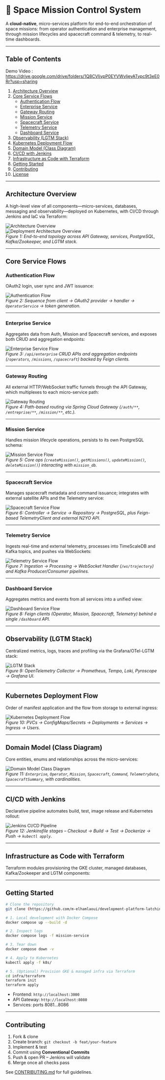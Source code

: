 # 🌌 Space Mission Control System

A **cloud-native**, micro-services platform for end-to-end orchestration of space missions: from operator authentication and enterprise management, through mission lifecycles and spacecraft command & telemetry, to real-time dashboards.  

---

## Table of Contents
Demo Video : https://drive.google.com/drive/folders/1Q8CVIjypP0EYVWvljeyATvpc9t3eE0Rr?usp=sharing
1. [Architecture Overview](#architecture-overview)  
2. [Core Service Flows](#core-service-flows)  
   - [Authentication Flow](#authentication-flow)  
   - [Enterprise Service](#enterprise-service)  
   - [Gateway Routing](#gateway-routing)  
   - [Mission Service](#mission-service)  
   - [Spacecraft Service](#spacecraft-service)  
   - [Telemetry Service](#telemetry-service)  
   - [Dashboard Service](#dashboard-service)  
3. [Observability (LGTM Stack)](#observability-lgtm-stack)  
4. [Kubernetes Deployment Flow](#kubernetes-deployment-flow)  
5. [Domain Model (Class Diagram)](#domain-model-class-diagram)  
6. [CI/CD with Jenkins](#cicd-with-jenkins)  
7. [Infrastructure as Code with Terraform](#infrastructure-as-code-with-terraform)  
8. [Getting Started](#getting-started)  
9. [Contributing](#contributing)  
10. [License](#license)  

---

## Architecture Overview

A high-level view of all components—micro-services, databases, messaging and observability—deployed on Kubernetes, with CI/CD through Jenkins and IaC via Terraform:

![Architecture Overview](overview_structure.png)  
![Deployment Architecture Overview](Deployment_Architecture_Overview.png)  
*Figure 1: End-to-end topology across API Gateway, services, PostgreSQL, Kafka/Zookeeper, and LGTM stack.*

---

## Core Service Flows

### Authentication Flow

OAuth2 login, user sync and JWT issuance:

![Authentication Flow](auth_flow.png)  
*Figure 2: Sequence from client → OAuth2 provider → handler → `OperatorService` → token generation.*

---

### Enterprise Service

Aggregates data from Auth, Mission and Spacecraft services, and exposes both CRUD and aggregation endpoints:

![Enterprise Service Flow](entreprise_service.png)  
*Figure 3: `/api/enterprise` CRUD APIs and aggregation endpoints (`/operators`, `/missions`, `/spacecraft`) backed by Feign clients.*

---

### Gateway Routing

All external HTTP/WebSocket traffic funnels through the API Gateway, which multiplexes to each micro-service path:

![Gateway Routing](gateway_service.png)  
*Figure 4: Path-based routing via Spring Cloud Gateway (`/auth/**`, `/entreprise/**`, `/mission/**`, etc.).*

---

### Mission Service

Handles mission lifecycle operations, persists to its own PostgreSQL schema:

![Mission Service Flow](mission_service_flow.png)  
*Figure 5: Core ops (`createMission()`, `getMissions()`, `updateMission()`, `deleteMission()`) interacting with `mission_db`.*

---

### Spacecraft Service

Manages spacecraft metadata and command issuance; integrates with external satellite APIs and the Telemetry service:

![Spacecraft Service Flow](spacecraft_service.png)  
*Figure 6: Controller → Service → Repository → PostgreSQL, plus Feign-based TelemetryClient and external N2YO API.*

---

### Telemetry Service

Ingests real-time and external telemetry, processes into TimeScaleDB and Kafka topics, and pushes via WebSockets:

![Telemetry Service Flow](telemetry_service.png)  
*Figure 7: Ingestion → Processing → WebSocket Handler (`/ws/trajectory`) and Kafka Producer/Consumer pipelines.*

---

### Dashboard Service

Aggregates metrics and events from all services into a unified view:

![Dashboard Service Flow](dashboard_service.png)  
*Figure 8: Feign clients (Operator, Mission, Spacecraft, Telemetry) behind a single `/dashboard` API.*

---

## Observability (LGTM Stack)

Centralized metrics, logs, traces and profiling via the Grafana/OTel-LGTM stack:

![LGTM Stack](LGTM.jpeg)  
*Figure 9: OpenTelemetry Collector → Prometheus, Tempo, Loki, Pyroscope → Grafana UI.*

---

## Kubernetes Deployment Flow

Order of manifest application and the flow from storage to external ingress:

![Kubernetes Deployment Flow](kubernetes_Deployment_Architecture.png)  
*Figure 10: PVCs → ConfigMaps/Secrets → Deployments → Services → Ingress → Users.*

---

## Domain Model (Class Diagram)

Core entities, enums and relationships across the micro-services:

![Domain Model Class Diagram](DIAGRAMME_de_classe.png)  
*Figure 11: `Enterprise`, `Operator`, `Mission`, `Spacecraft`, `Command`, `TelemetryData`, `SpacecraftSummary`, with cardinalities.*

---

## CI/CD with Jenkins

Declarative pipeline automates build, test, image release and Kubernetes rollout:

![Jenkins CI/CD Pipeline](jenkins.jpeg)  
*Figure 12: Jenkinsfile stages – Checkout → Build → Test → Dockerize → Push → `kubectl apply`.*

---

## Infrastructure as Code with Terraform

Terraform modules provisioning the GKE cluster, managed databases, Kafka/Zookeeper and LGTM components:

---

## Getting Started

```bash
# Clone the repository
git clone (https://github.com/m-elhamlaoui/development-platform-latchina) .

# 1. Local development with Docker Compose
docker compose up --build -d

# 2. Inspect logs
docker compose logs -f mission-service

# 3. Tear down
docker compose down -v

# 4. Apply to Kubernetes
kubectl apply -f k8s/

# 5. (Optional) Provision GKE & managed infra via Terraform
cd infra/terraform
terraform init
terraform apply
```

- Frontend:  `http://localhost:3000`  
- API Gateway: `http://localhost:8080`  
- Services:    ports 8081…8086  

---

## Contributing

1. Fork & clone  
2. Create branch: `git checkout -b feat/your-feature`  
3. Implement & test  
4. Commit using **Conventional Commits**  
5. Push & open PR – Jenkins will validate  
6. Merge once all checks pass  

See [CONTRIBUTING.md](CONTRIBUTING.md) for full guidelines.


